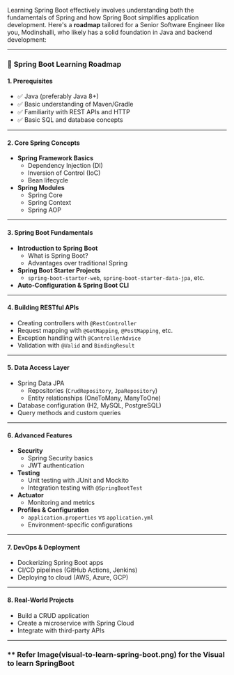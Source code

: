 Learning Spring Boot effectively involves understanding both the fundamentals of Spring and how Spring Boot simplifies application development. Here's a **roadmap** tailored for a Senior Software Engineer like you, Modinshalli, who likely has a solid foundation in Java and backend development:

---

### 🚀 **Spring Boot Learning Roadmap**

#### **1. Prerequisites**
- ✅ Java (preferably Java 8+)
- ✅ Basic understanding of Maven/Gradle
- ✅ Familiarity with REST APIs and HTTP
- ✅ Basic SQL and database concepts

---

#### **2. Core Spring Concepts**
- **Spring Framework Basics**
  - Dependency Injection (DI)
  - Inversion of Control (IoC)
  - Bean lifecycle
- **Spring Modules**
  - Spring Core
  - Spring Context
  - Spring AOP

---

#### **3. Spring Boot Fundamentals**
- **Introduction to Spring Boot**
  - What is Spring Boot?
  - Advantages over traditional Spring
- **Spring Boot Starter Projects**
  - `spring-boot-starter-web`, `spring-boot-starter-data-jpa`, etc.
- **Auto-Configuration & Spring Boot CLI**

---

#### **4. Building RESTful APIs**
- Creating controllers with `@RestController`
- Request mapping with `@GetMapping`, `@PostMapping`, etc.
- Exception handling with `@ControllerAdvice`
- Validation with `@Valid` and `BindingResult`

---

#### **5. Data Access Layer**
- Spring Data JPA
  - Repositories (`CrudRepository`, `JpaRepository`)
  - Entity relationships (OneToMany, ManyToOne)
- Database configuration (H2, MySQL, PostgreSQL)
- Query methods and custom queries

---

#### **6. Advanced Features**
- **Security**
  - Spring Security basics
  - JWT authentication
- **Testing**
  - Unit testing with JUnit and Mockito
  - Integration testing with `@SpringBootTest`
- **Actuator**
  - Monitoring and metrics
- **Profiles & Configuration**
  - `application.properties` vs `application.yml`
  - Environment-specific configurations

---

#### **7. DevOps & Deployment**
- Dockerizing Spring Boot apps
- CI/CD pipelines (GitHub Actions, Jenkins)
- Deploying to cloud (AWS, Azure, GCP)

---

#### **8. Real-World Projects**
- Build a CRUD application
- Create a microservice with Spring Cloud
- Integrate with third-party APIs

---
### ** Refer Image(visual-to-learn-spring-boot.png) for the Visual to learn SpringBoot
